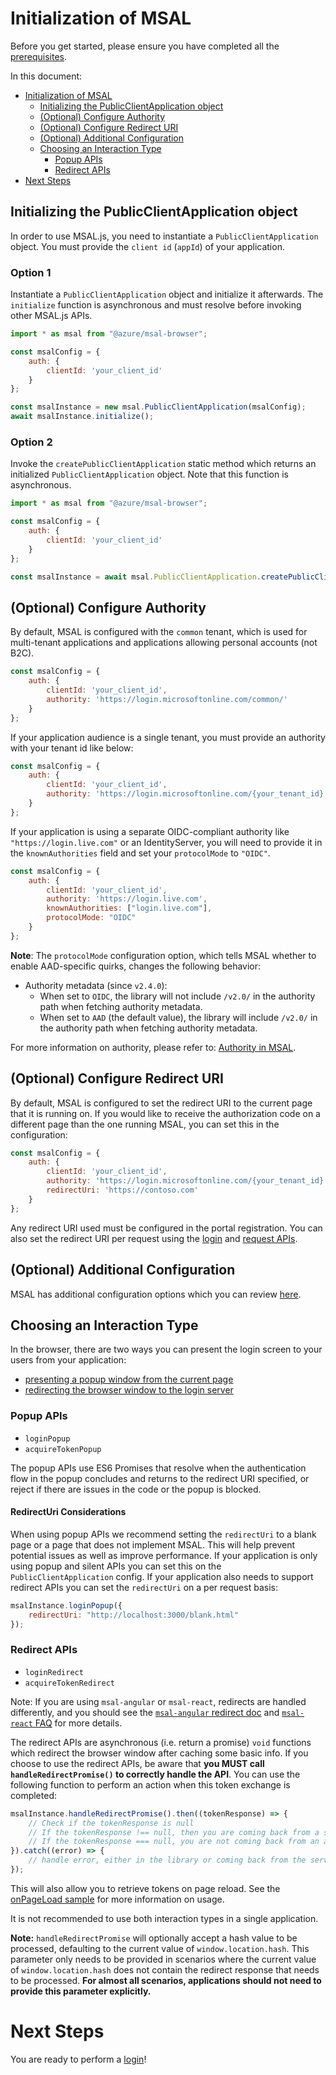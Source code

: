 # Initialization of MSAL

Before you get started, please ensure you have completed all the [prerequisites](../README.md#prerequisites).

In this document:
- [Initialization of MSAL](#initialization-of-msal)
  - [Initializing the PublicClientApplication object](#initializing-the-publicclientapplication-object)
  - [(Optional) Configure Authority](#optional-configure-authority)
  - [(Optional) Configure Redirect URI](#optional-configure-redirect-uri)
  - [(Optional) Additional Configuration](#optional-additional-configuration)
  - [Choosing an Interaction Type](#choosing-an-interaction-type)
    - [Popup APIs](#popup-apis)
    - [Redirect APIs](#redirect-apis)
- [Next Steps](#next-steps)

## Initializing the PublicClientApplication object

In order to use MSAL.js, you need to instantiate a `PublicClientApplication` object. You must provide the `client id` (`appId`) of your application.

### Option 1

Instantiate a `PublicClientApplication` object and initialize it afterwards. The `initialize` function is asynchronous and must resolve before invoking other MSAL.js APIs.

```javascript
import * as msal from "@azure/msal-browser";

const msalConfig = {
    auth: {
        clientId: 'your_client_id'
    }
};

const msalInstance = new msal.PublicClientApplication(msalConfig);
await msalInstance.initialize();
```

### Option 2

Invoke the `createPublicClientApplication` static method which returns an initialized `PublicClientApplication` object. Note that this function is asynchronous.

```javascript
import * as msal from "@azure/msal-browser";

const msalConfig = {
    auth: {
        clientId: 'your_client_id'
    }
};

const msalInstance = await msal.PublicClientApplication.createPublicClientApplication(msalConfig);
```

## (Optional) Configure Authority

By default, MSAL is configured with the `common` tenant, which is used for multi-tenant applications and applications allowing personal accounts (not B2C).
```javascript
const msalConfig = {
    auth: {
        clientId: 'your_client_id',
        authority: 'https://login.microsoftonline.com/common/'
    }
};
```

If your application audience is a single tenant, you must provide an authority with your tenant id like below:
```javascript
const msalConfig = {
    auth: {
        clientId: 'your_client_id',
        authority: 'https://login.microsoftonline.com/{your_tenant_id}'
    }
};
```

If your application is using a separate OIDC-compliant authority like `"https://login.live.com"` or an IdentityServer, you will need to provide it in the `knownAuthorities` field and set your `protocolMode` to `"OIDC"`.
```javascript
const msalConfig = {
    auth: {
        clientId: 'your_client_id',
        authority: 'https://login.live.com',
        knownAuthorities: ["login.live.com"],
        protocolMode: "OIDC"
    }
};
```

**Note**: The `protocolMode` configuration option, which tells MSAL whether to enable AAD-specific quirks, changes the following behavior:

- Authority metadata (since `v2.4.0`):
  - When set to `OIDC`, the library will not include `/v2.0/` in the authority path when fetching authority metadata.
  - When set to `AAD` (the default value), the library will include `/v2.0/` in the authority path when fetching authority metadata.

For more information on authority, please refer to: [Authority in MSAL](../../msal-common/docs/authority.md).

## (Optional) Configure Redirect URI

By default, MSAL is configured to set the redirect URI to the current page that it is running on. If you would like to receive the authorization code on a different page than the one running MSAL, you can set this in the configuration:
```javascript
const msalConfig = {
    auth: {
        clientId: 'your_client_id',
        authority: 'https://login.microsoftonline.com/{your_tenant_id}',
        redirectUri: 'https://contoso.com'
    }
};
```

Any redirect URI used must be configured in the portal registration. You can also set the redirect URI per request using the [login](./login-user.md) and [request APIs](./acquire-token.md).

## (Optional) Additional Configuration

MSAL has additional configuration options which you can review [here](./configuration.md).

## Choosing an Interaction Type

In the browser, there are two ways you can present the login screen to your users from your application:
- [presenting a popup window from the current page](#popup-apis)
- [redirecting the browser window to the login server](#redirect-apis)

### Popup APIs

- `loginPopup`
- `acquireTokenPopup`

The popup APIs use ES6 Promises that resolve when the authentication flow in the popup concludes and returns to the redirect URI specified, or reject if there are issues in the code or the popup is blocked.

#### RedirectUri Considerations

When using popup APIs we recommend setting the `redirectUri` to a blank page or a page that does not implement MSAL. This will help prevent potential issues as well as improve performance. If your application is only using popup and silent APIs you can set this on the `PublicClientApplication` config. If your application also needs to support redirect APIs you can set the `redirectUri` on a per request basis:

```javascript
msalInstance.loginPopup({
    redirectUri: "http://localhost:3000/blank.html"
});
```

### Redirect APIs

- `loginRedirect`
- `acquireTokenRedirect`

Note: If you are using `msal-angular` or `msal-react`, redirects are handled differently, and you should see the [`msal-angular` redirect doc](https://github.com/AzureAD/microsoft-authentication-library-for-js/blob/dev/lib/msal-angular/docs/v2-docs/redirects.md) and [`msal-react` FAQ](https://github.com/AzureAD/microsoft-authentication-library-for-js/blob/dev/lib/msal-react/FAQ.md#how-do-i-handle-the-redirect-flow-in-a-react-app) for more details.

The redirect APIs are asynchronous (i.e. return a promise) `void` functions which redirect the browser window after caching some basic info. If you choose to use the redirect APIs, be aware that **you MUST call `handleRedirectPromise()` to correctly handle the API**. You can use the following function to perform an action when this token exchange is completed:

```javascript
msalInstance.handleRedirectPromise().then((tokenResponse) => {
    // Check if the tokenResponse is null
    // If the tokenResponse !== null, then you are coming back from a successful authentication redirect.
    // If the tokenResponse === null, you are not coming back from an auth redirect.
}).catch((error) => {
    // handle error, either in the library or coming back from the server
});
```

This will also allow you to retrieve tokens on page reload. See the [onPageLoad sample](../../../samples/msal-browser-samples/VanillaJSTestApp2.0/app/onPageLoad/) for more information on usage.

It is not recommended to use both interaction types in a single application.

**Note:** `handleRedirectPromise` will optionally accept a hash value to be processed, defaulting to the current value of `window.location.hash`. This parameter only needs to be provided in scenarios where the current value of `window.location.hash` does not contain the redirect response that needs to be processed. **For almost all scenarios, applications should not need to provide this parameter explicitly.**

# Next Steps

You are ready to perform a [login](./login-user.md)!
